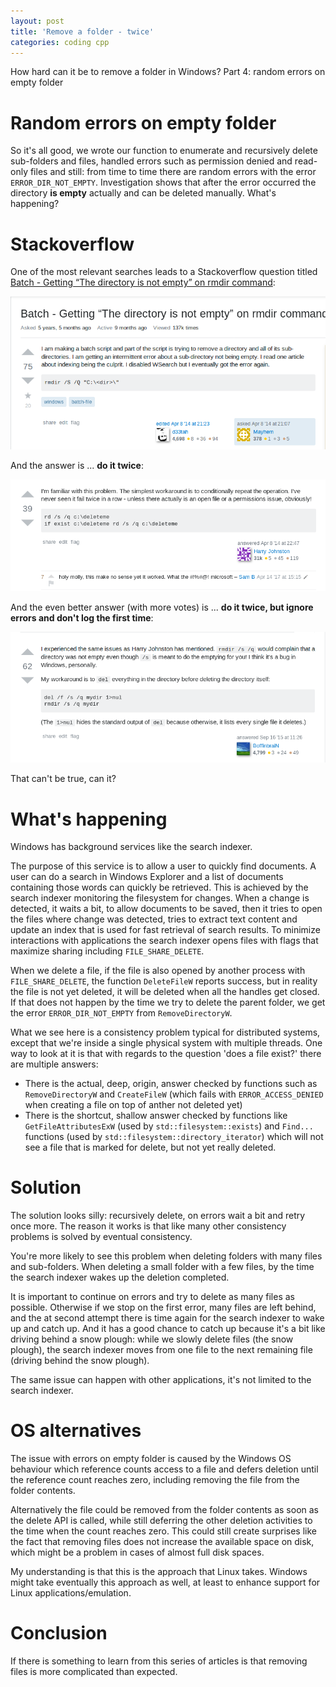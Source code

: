 ```yaml
---
layout: post
title: 'Remove a folder - twice'
categories: coding cpp
---
```


How hard can it be to remove a folder in Windows? Part 4: random errors on
empty folder


# Random errors on empty folder

So it's all good, we wrote our function to enumerate and recursively delete
sub-folders and files, handled errors such as permission denied and read-only
files and still: from time to time there are random errors with the error
`ERROR_DIR_NOT_EMPTY`. Investigation shows that after the error occurred the
directory **is empty** actually and can be deleted manually. What's happening?


# Stackoverflow

One of the most relevant searches leads to a Stackoverflow question titled
[Batch - Getting “The directory is not empty” on rmdir command][so]:

![Question](/assets/2019-09-28-remove-folder-part-4-twice/so_question.png)

And the answer is ... **do it twice**:

![Answer 1](/assets/2019-09-28-remove-folder-part-4-twice/so_answer.png)

And the even better answer (with more votes) is ... **do it twice, but ignore
errors and don't log the first time**:

![Answer 2](/assets/2019-09-28-remove-folder-part-4-twice/so_answer2.png)

That can't be true, can it?


# What's happening

Windows has background services like the search indexer.

The purpose of this service is to allow a user to quickly find documents. A
user can do a search in Windows Explorer and a list of documents containing
those words can quickly be retrieved. This is achieved by the search indexer
monitoring the filesystem for changes. When a change is detected, it waits a
bit, to allow documents to be saved, then it tries to open the files where
change was detected, tries to extract text content and update an index that is
used for fast retrieval of search results. To minimize interactions with
applications the search indexer opens files with flags that maximize sharing
including `FILE_SHARE_DELETE`.

When we delete a file, if the file is also opened by another process with
`FILE_SHARE_DELETE`, the function `DeleteFileW` reports success, but in reality
the file is not yet deleted, it will be deleted when all the handles get
closed. If that does not happen by the time we try to delete the parent folder,
we get the error `ERROR_DIR_NOT_EMPTY` from `RemoveDirectoryW`.

What we see here is a consistency problem typical for distributed systems,
except that we're inside a single physical system with multiple threads. One
way to look at it is that with regards to the question 'does a file exist?'
there are multiple answers:
- There is the actual, deep, origin, answer checked by functions such as
  `RemoveDirectoryW` and `CreateFileW` (which fails with `ERROR_ACCESS_DENIED`
  when creating a file on top of anther not deleted yet)
- There is the shortcut, shallow answer checked by functions like
  `GetFileAttributesExW` (used by `std::filesystem::exists`) and `Find...`
  functions (used by `std::filesystem::directory_iterator`) which will not see
  a file that is marked for delete, but not yet really deleted.


# Solution

The solution looks silly: recursively delete, on errors wait a bit and retry
once more. The reason it works is that like many other consistency problems is
solved by eventual consistency.

You're more likely to see this problem when deleting folders with many files
and sub-folders. When deleting a small folder with a few files, by the time the
search indexer wakes up the deletion completed.

It is important to continue on errors and try to delete as many files as
possible. Otherwise if we stop on the first error, many files are left behind,
and the at second attempt there is time again for the search indexer to wake up
and catch up. And it has a good chance to catch up because it's a bit like
driving behind a snow plough: while we slowly delete files (the snow plough),
the search indexer moves from one file to the next remaining file (driving
behind the snow plough).

The same issue can happen with other applications, it's not limited to the
search indexer.


# OS alternatives

The issue with errors on empty folder is caused by the Windows OS behaviour
which reference counts access to a file and defers deletion until the reference
count reaches zero, including removing the file from the folder contents.

Alternatively the file could be removed from the folder contents as soon as the
delete API is called, while still deferring the other deletion activities to
the time when the count reaches zero. This could still create surprises like
the fact that removing files does not increase the available space on disk,
which might be a problem in cases of almost full disk spaces.

My understanding is that this is the approach that Linux takes. Windows might
take eventually this approach as well, at least to enhance support for Linux
applications/emulation.


# Conclusion

If there is something to learn from this series of articles is that removing
files is more complicated than expected.


[so]: https://stackoverflow.com/questions/22948189/batch-getting-the-directory-is-not-empty-on-rmdir-command

